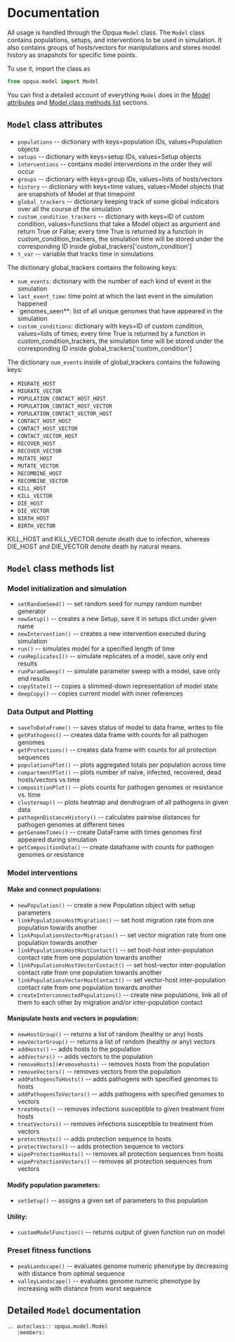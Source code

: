 # Documentation

All usage is handled through the Opqua `Model` class.
The `Model` class contains populations, setups, and interventions to be used
in simulation. It also contains groups of hosts/vectors for manipulations and
stores model history as snapshots for specific time points.

To use it, import the class as

```python
from opqua.model import Model
```

You can find a detailed account of everything `Model` does in the
[Model attributes](#model-class-attributes) and
[Model class methods list](#model-class-methods-list) sections.

## `Model` class attributes

- `populations` -- dictionary with keys=population IDs, values=Population
    objects
- `setups` -- dictionary with keys=setup IDs, values=Setup objects
- `interventions` -- contains model interventions in the order they will occur
- `groups` -- dictionary with keys=group IDs, values=lists of hosts/vectors
- `history` -- dictionary with keys=time values, values=Model objects that
    are snapshots of Model at that timepoint
- `global_trackers` -- dictionary keeping track of some global indicators over all
    the course of the simulation
- `custom_condition_trackers` -- dictionary with keys=ID of custom condition,
    values=functions that take a Model object as argument and return True or
    False; every time True is returned by a function in
    custom_condition_trackers, the simulation time will be stored under the
    corresponding ID inside global_trackers['custom_condition']
- `t_var` -- variable that tracks time in simulations

The dictionary global_trackers contains the following keys:
- `num_events`: dictionary with the number of each kind of event in the simulation
- `last_event_time`: time point at which the last event in the simulation happened
- `genomes_seen**: list of all unique genomes that have appeared in the
    simulation
- `custom_conditions`: dictionary with keys=ID of custom condition, values=lists
    of times; every time True is returned by a function in
    custom_condition_trackers, the simulation time will be stored under the
    corresponding ID inside global_trackers['custom_condition']

The dictionary `num_events` inside of global_trackers contains the following keys:
- `MIGRATE_HOST`
- `MIGRATE_VECTOR`
- `POPULATION_CONTACT_HOST_HOST`
- `POPULATION_CONTACT_HOST_VECTOR`
- `POPULATION_CONTACT_VECTOR_HOST`
- `CONTACT_HOST_HOST`
- `CONTACT_HOST_VECTOR`
- `CONTACT_VECTOR_HOST`
- `RECOVER_HOST`
- `RECOVER_VECTOR`
- `MUTATE_HOST`
- `MUTATE_VECTOR`
- `RECOMBINE_HOST`
- `RECOMBINE_VECTOR`
- `KILL_HOST`
- `KILL_VECTOR`
- `DIE_HOST`
- `DIE_VECTOR`
- `BIRTH_HOST`
- `BIRTH_VECTOR`

KILL_HOST and KILL_VECTOR denote death due to infection, whereas DIE_HOST and
DIE_VECTOR denote death by natural means.

## `Model` class methods list

### Model initialization and simulation

- `setRandomSeed()` -- set random seed for numpy random number
generator
- `newSetup()` -- creates a new Setup, save it in setups dict under
given name
- `newIntervention()` -- creates a new intervention executed
during simulation
- `run()` -- simulates model for a specified length of time
- `runReplicates]()` -- simulate replicates of a model, save only
end results
- `runParamSweep()` -- simulate parameter sweep with a model, save
only end results
- `copyState()` -- copies a slimmed-down representation of model state
- `deepCopy()` -- copies current model with inner references

### Data Output and Plotting

- `saveToDataFrame()` -- saves status of model to data frame,
writes to file
- `getPathogens()` -- creates data frame with counts for all
pathogen genomes
- `getProtections()` -- creates data frame with counts for all
protection sequences
- `populationsPlot()` -- plots aggregated totals per
population across time
- `compartmentPlot()` -- plots number of naive, infected,
recovered, dead hosts/vectors vs time
- `compositionPlot()` -- plots counts for pathogen genomes or
resistance vs. time
- `clustermap()` -- plots heatmap and dendrogram of all pathogens in
given data
- `pathogenDistanceHistory()` -- calculates pairwise
distances for pathogen genomes at different times
- `getGenomeTimes()` -- create DataFrame with times genomes first
appeared during simulation
- `getCompositionData()` -- create dataframe with counts for
      pathogen genomes or resistance

### Model interventions

#### Make and connect populations:
- `newPopulation()` -- create a new Population object with
setup parameters
- `linkPopulationsHostMigration()` -- set host
migration rate from one population towards another
- `linkPopulationsVectorMigration()` -- set
vector migration rate from one population towards another
- `linkPopulationsHostHostContact()` -- set
host-host inter-population contact rate from one population towards another
- `linkPopulationsHostVectorContact()` -- set
host-vector inter-population contact rate from one population towards another
- `linkPopulationsVectorHostContact()` -- set
vector-host inter-population contact rate from one population towards another
- `createInterconnectedPopulations()` -- create new populations, link all of them to 
each other by migration and/or inter-population contact

#### Manipulate hosts and vectors in population:
- `newHostGroup()` -- returns a list of random (healthy or any)
hosts
- `newVectorGroup()` -- returns a list of random (healthy or
  any) vectors
- `addHosts()` -- adds hosts to the population
- `addVectors()` -- adds vectors to the population
- `removeHosts](#removehosts)` -- removes hosts from the population
- `removeVectors()` -- removes vectors from the population
- `addPathogensToHosts()` -- adds pathogens with
specified genomes to hosts
- `addPathogensToVectors()` -- adds pathogens with
specified genomes to vectors
- `treatHosts()` -- removes infections susceptible to given
treatment from hosts
- `treatVectors()` -- removes infections susceptible to
treatment from vectors
- `protectHosts()` -- adds protection sequence to hosts
- `protectVectors()` -- adds protection sequence to vectors
- `wipeProtectionHosts()` -- removes all protection
sequences from hosts
- `wipeProtectionVectors()` -- removes all protection
sequences from vectors

#### Modify population parameters:
- `setSetup()` -- assigns a given set of parameters to this population

#### Utility:
- `customModelFunction()` -- returns output of given function run on model

### Preset fitness functions

- `peakLandscape()` -- evaluates genome numeric phenotype by
decreasing with distance from optimal sequence
- `valleyLandscape()` -- evaluates genome numeric phenotype by
increasing with distance from worst sequence


## Detailed `Model` documentation

```{eval-rst}
.. autoclass:: opqua.model.Model
   :members:
```